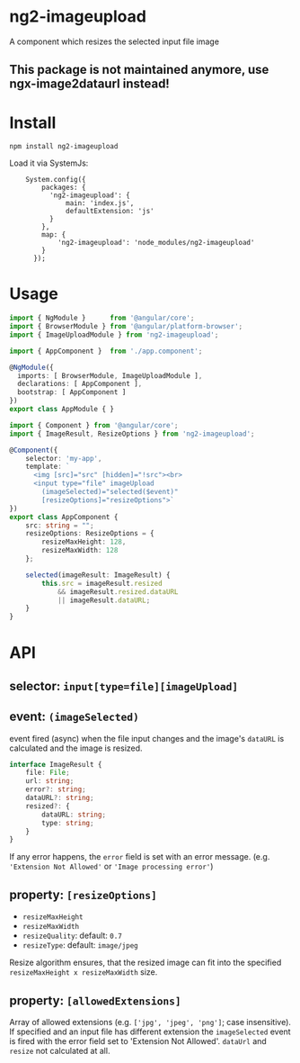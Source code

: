 # ng2-imageupload
A component which resizes the selected input file image

## This package is not maintained anymore, use ngx-image2dataurl instead!

# Install

```
npm install ng2-imageupload
```

Load it via SystemJs:

```
    System.config({
        packages: {        
          'ng2-imageupload': {
              main: 'index.js',
              defaultExtension: 'js'
          }
        },
        map: {
            'ng2-imageupload': 'node_modules/ng2-imageupload'
        }
      });
```

# Usage

```typescript
import { NgModule }      from '@angular/core';
import { BrowserModule } from '@angular/platform-browser';
import { ImageUploadModule } from 'ng2-imageupload';

import { AppComponent }  from './app.component';

@NgModule({
  imports: [ BrowserModule, ImageUploadModule ],
  declarations: [ AppComponent ],
  bootstrap: [ AppComponent ]
})
export class AppModule { }
```

```typescript
import { Component } from '@angular/core';
import { ImageResult, ResizeOptions } from 'ng2-imageupload';

@Component({
    selector: 'my-app',
    template: `
      <img [src]="src" [hidden]="!src"><br>
      <input type="file" imageUpload
        (imageSelected)="selected($event)"
        [resizeOptions]="resizeOptions">`
})
export class AppComponent {
    src: string = "";
    resizeOptions: ResizeOptions = {
        resizeMaxHeight: 128,
        resizeMaxWidth: 128
    };

    selected(imageResult: ImageResult) {
        this.src = imageResult.resized
            && imageResult.resized.dataURL
            || imageResult.dataURL;
    }
}
```
# API
## selector: `input[type=file][imageUpload]`

## event: `(imageSelected)`
event fired (async) when the file input changes and the image's `dataURL` is calculated and the image is resized.

```typescript
interface ImageResult {
    file: File;
    url: string;
    error?: string;
    dataURL?: string;
    resized?: {
        dataURL: string;
        type: string;
    }
}
```

If any error happens, the `error` field is set with an error message.
(e.g. `'Extension Not Allowed'` or `'Image processing error'`)

## property: `[resizeOptions]`

 - `resizeMaxHeight`
 - `resizeMaxWidth`
 - `resizeQuality`: default: `0.7`
 - `resizeType`: default: `image/jpeg` 

Resize algorithm ensures, that the resized image can fit into the specified `resizeMaxHeight x resizeMaxWidth` size.

## property: `[allowedExtensions]`
Array of allowed extensions (e.g. `['jpg', 'jpeg', 'png']`; case insensitive). If specified and an input file has different extension the
`imageSelected` event is fired with the error field set to 'Extension Not Allowed'. `dataUrl` and `resize` not calculated
at all.
